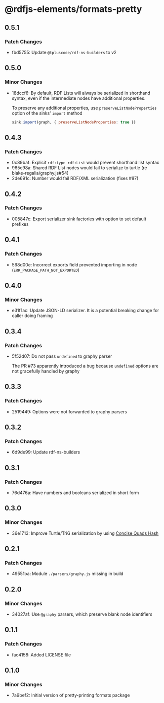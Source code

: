 # @rdfjs-elements/formats-pretty

## 0.5.1

### Patch Changes

- fbd5755: Update `@tpluscode/rdf-ns-builders` to v2

## 0.5.0

### Minor Changes

- 18dccf6: By default, RDF Lists will always be serialized in shorthand syntax, even if the intermediate nodes have additional properties.

  To preserve any additional properties, use `preserveListNodeProperties` option of the sinks' `import` method

  ```js
  sink.import(graph, { preserveListNodeProperties: true })
  ```

## 0.4.3

### Patch Changes

- 0c89baf: Explicit `rdf:type rdf:List` would prevent shorthand list syntax
- 965c98a: Shared RDF List nodes would fail to serialize to turtle (re blake-regalia/graphy.js#54)
- 2de691c: Number would fail RDF/XML serialization (fixes #87)

## 0.4.2

### Patch Changes

- 005847c: Export serializer sink factories with option to set default prefixes

## 0.4.1

### Patch Changes

- 568d00e: Incorrect exports field prevented importing in node (`ERR_PACKAGE_PATH_NOT_EXPORTED`)

## 0.4.0

### Minor Changes

- e31f1ac: Update JSON-LD serializer. It is a potential breaking change for caller doing framing

## 0.3.4

### Patch Changes

- 5f52d07: Do not pass `undefined` to graphy parser

  The PR #73 apparently introduced a bug because `undefined` options are not gracefully handled by graphy

## 0.3.3

### Patch Changes

- 2519449: Options were not forwarded to graphy parsers

## 0.3.2

### Patch Changes

- 6d9de99: Update rdf-ns-builders

## 0.3.1

### Patch Changes

- 76d476a: Have numbers and booleans serialized in short form

## 0.3.0

### Minor Changes

- 36e1713: Improve Turtle/TriG serialization by using [Concise Quads Hash](https://graphy.link/concise#hash_c4)

## 0.2.1

### Patch Changes

- 49551ba: Module `./parsers/graphy.js` missing in build

## 0.2.0

### Minor Changes

- 34027af: Use `@graphy` parsers, which preserve blank node identifiers

## 0.1.1

### Patch Changes

- fac4158: Added LICENSE file

## 0.1.0

### Minor Changes

- 7a9bef2: Initial version of pretty-printing formats package
